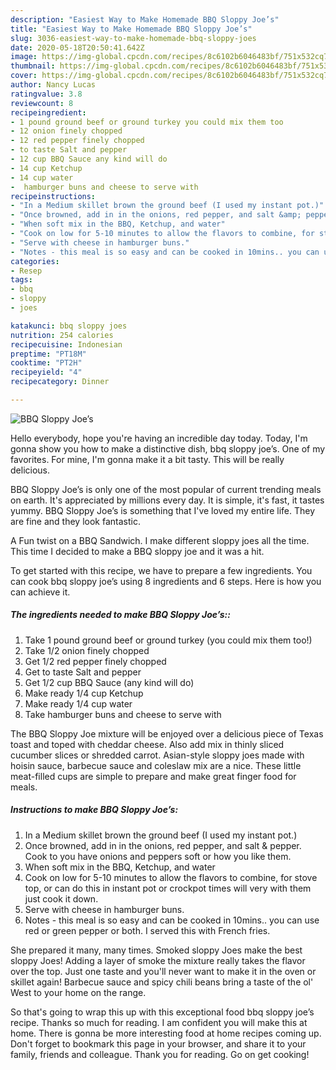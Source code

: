```yaml
---
description: "Easiest Way to Make Homemade BBQ Sloppy Joe’s"
title: "Easiest Way to Make Homemade BBQ Sloppy Joe’s"
slug: 3036-easiest-way-to-make-homemade-bbq-sloppy-joes
date: 2020-05-18T20:50:41.642Z
image: https://img-global.cpcdn.com/recipes/8c6102b6046483bf/751x532cq70/bbq-sloppy-joes-recipe-main-photo.jpg
thumbnail: https://img-global.cpcdn.com/recipes/8c6102b6046483bf/751x532cq70/bbq-sloppy-joes-recipe-main-photo.jpg
cover: https://img-global.cpcdn.com/recipes/8c6102b6046483bf/751x532cq70/bbq-sloppy-joes-recipe-main-photo.jpg
author: Nancy Lucas
ratingvalue: 3.8
reviewcount: 8
recipeingredient:
- 1 pound ground beef or ground turkey you could mix them too
- 12 onion finely chopped
- 12 red pepper finely chopped
- to taste Salt and pepper
- 12 cup BBQ Sauce any kind will do
- 14 cup Ketchup
- 14 cup water
-  hamburger buns and cheese to serve with
recipeinstructions:
- "In a Medium skillet brown the ground beef (I used my instant pot.)"
- "Once browned, add in in the onions, red pepper, and salt &amp; pepper. Cook to you have onions and peppers soft or how you like them."
- "When soft mix in the BBQ, Ketchup, and water"
- "Cook on low for 5-10 minutes to allow the flavors to combine, for stove top, or can do this in instant pot or crockpot times will very with them just cook it down."
- "Serve with cheese in hamburger buns."
- "Notes - this meal is so easy and can be cooked in 10mins.. you can use red or green pepper or both. I served this with French fries."
categories:
- Resep
tags:
- bbq
- sloppy
- joes

katakunci: bbq sloppy joes
nutrition: 254 calories
recipecuisine: Indonesian
preptime: "PT18M"
cooktime: "PT2H"
recipeyield: "4"
recipecategory: Dinner

---
```



![BBQ Sloppy Joe’s](https://img-global.cpcdn.com/recipes/8c6102b6046483bf/751x532cq70/bbq-sloppy-joes-recipe-main-photo.jpg)

Hello everybody, hope you're having an incredible day today. Today, I'm gonna show you how to make a distinctive dish, bbq sloppy joe’s. One of my favorites. For mine, I'm gonna make it a bit tasty. This will be really delicious.

BBQ Sloppy Joe’s is only one of the most popular of current trending meals on earth. It's appreciated by millions every day. It is simple, it's fast, it tastes yummy. BBQ Sloppy Joe’s is something that I've loved my entire life. They are fine and they look fantastic.

A Fun twist on a BBQ Sandwich. I make different sloppy joes all the time. This time I decided to make a BBQ sloppy joe and it was a hit.


To get started with this recipe, we have to prepare a few ingredients. You can cook bbq sloppy joe’s using 8 ingredients and 6 steps. Here is how you can achieve it.

##### The ingredients needed to make BBQ Sloppy Joe’s::

1. Take 1 pound ground beef or ground turkey (you could mix them too!)
1. Take 1/2 onion finely chopped
1. Get 1/2 red pepper finely chopped
1. Get to taste Salt and pepper
1. Get 1/2 cup BBQ Sauce (any kind will do)
1. Make ready 1/4 cup Ketchup
1. Make ready 1/4 cup water
1. Take  hamburger buns and cheese to serve with


The BBQ Sloppy Joe mixture will be enjoyed over a delicious piece of Texas toast and toped with cheddar cheese. Also add mix in thinly sliced cucumber slices or shredded carrot. Asian-style sloppy joes made with hoisin sauce, barbecue sauce and coleslaw mix are a nice. These little meat-filled cups are simple to prepare and make great finger food for meals. 

##### Instructions to make BBQ Sloppy Joe’s:

1. In a Medium skillet brown the ground beef (I used my instant pot.)
1. Once browned, add in in the onions, red pepper, and salt &amp; pepper. Cook to you have onions and peppers soft or how you like them.
1. When soft mix in the BBQ, Ketchup, and water
1. Cook on low for 5-10 minutes to allow the flavors to combine, for stove top, or can do this in instant pot or crockpot times will very with them just cook it down.
1. Serve with cheese in hamburger buns.
1. Notes - this meal is so easy and can be cooked in 10mins.. you can use red or green pepper or both. I served this with French fries.


She prepared it many, many times. Smoked sloppy Joes make the best sloppy Joes! Adding a layer of smoke the mixture really takes the flavor over the top. Just one taste and you&#39;ll never want to make it in the oven or skillet again! Barbecue sauce and spicy chili beans bring a taste of the ol&#39; West to your home on the range. 

So that's going to wrap this up with this exceptional food bbq sloppy joe’s recipe. Thanks so much for reading. I am confident you will make this at home. There is gonna be more interesting food at home recipes coming up. Don't forget to bookmark this page in your browser, and share it to your family, friends and colleague. Thank you for reading. Go on get cooking!

